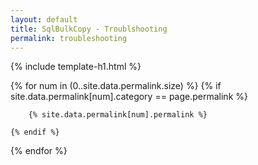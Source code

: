 ```yaml
---
layout: default
title: SqlBulkCopy - Troublshooting
permalink: troubleshooting
---
```


{% include template-h1.html %}

{% for num in (0..site.data.permalink.size) %}
	{% if site.data.permalink[num].category == page.permalink %}
	
		{% site.data.permalink[num].permalink %}
		
	{% endif %}
{% endfor %}
